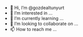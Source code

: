 - 👋 Hi, I’m @gozdealtunyurt
- 👀 I’m interested in ...
- 🌱 I’m currently learning ...
- 💞️ I’m looking to collaborate on ...
- 📫 How to reach me ...

<!---
gozdealtunyurt/gozdealtunyurt is a ✨ special ✨ repository because its `README.md` (this file) appears on your GitHub profile.
You can click the Preview link to take a look at your changes.
--->
